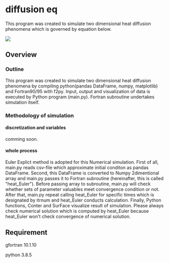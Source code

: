 # diffusion eq
This program was created to simulate two dimensional heat diffusion phenomena which is governed by equation below. 

<image src="https://latex.codecogs.com/gif.latex?\frac{\partial&space;T}{\partial&space;t}&space;=&space;\kappa\left(\frac{\partial^{2}T}{\partial&space;x^2}&plus;\frac{\partial^{2}T}{\partial&space;y^2}\right)">

## Overview
### Outline
This program was created to simulate two dimensional heat diffusion phenomena by compiling python(pandas DataFrame, numpy, matplotlib) and Fortran90/95 with f2py. Input, output and visualization of data is executed by Python program (main.py). Fortran subroutine  undertakes simulation itself.  
### Methodology of simulation 
#### discretization and variables
comming soon.
#### whole process
Euler Explict method is adopted for this Numerical simulation. First of all, main.py reads csv-file which approximate initial conditon as pandas DataFrame. Second, this DataFrame is converted to Numpy 2dimentional array and main.py passes it to Fortran subroutine (hereinafter, this is called "heat_Euler"). Before passing array to subroutine, main.py will check whether sets of parameter valuables meet convergence condition or not. After that, main.py repeat calling heat_Euler for specific times which is designated by itrnum and heat_Euler conducts calculation. Finally, Python functions, Conter and SurFace visualize result of simulation. Please always check numerical solution which is computed by heat_Euler because heat_Euler won't check convergence of numerical solution.

## Requirement
gfortran 10.1.10

python 3.8.5
